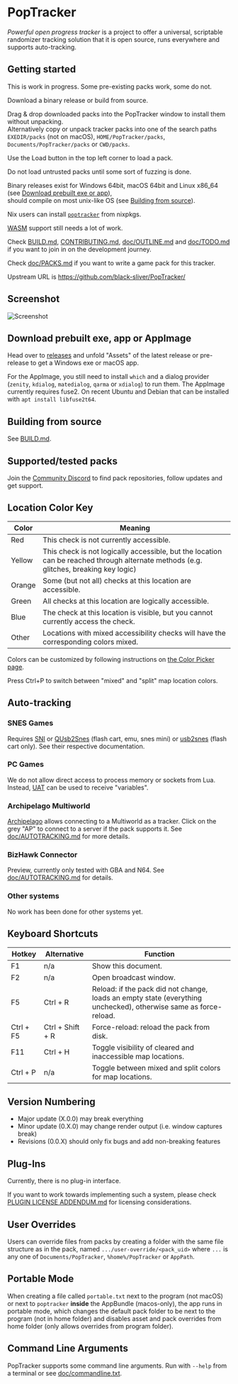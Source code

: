 # PopTracker

*Powerful open progress tracker* is a project to offer a universal, scriptable
randomizer tracking solution that it is open source, runs everywhere and
supports auto-tracking.

## Getting started

This is work in progress. Some pre-existing packs work, some do not.

Download a binary release or build from source.

Drag & drop downloaded packs into the PopTracker window to install them without unpacking.\
Alternatively copy or unpack tracker packs into one of the search paths
`EXEDIR/packs` (not on macOS), `HOME/PopTracker/packs`,
`Documents/PopTracker/packs` or `CWD/packs`.

Use the Load button in the top left corner to load a pack.

Do not load untrusted packs until some sort of fuzzing is done.

Binary releases exist for Windows 64bit, macOS 64bit and Linux x86_64
(see [Download prebuilt exe or app](#download-prebuilt-exe-app-or-appimage)),\
should compile on most unix-like OS (see [Building from source](#building-from-source)).

Nix users can install [`poptracker`](https://search.nixos.org/packages?show=poptracker&type=packages&query=poptracker) from nixpkgs.

[WASM](https://wikipedia.org/wiki/WebAssembly) support still needs a lot of work.

Check
[BUILD.md](BUILD.md),
[CONTRIBUTING.md](CONTRIBUTING.md),
[doc/OUTLINE.md](doc/OUTLINE.md) and
[doc/TODO.md](doc/TODO.md)
if you want to join in on the development journey.

Check [doc/PACKS.md](doc/PACKS.md) if you want to write a game pack for this tracker.

Upstream URL is https://github.com/black-sliver/PopTracker/

## Screenshot

![Screenshot](../screenshots/screenshot.png?raw=true "Screenshot")

## Download prebuilt exe, app or AppImage

Head over to [releases](https://github.com/black-sliver/PopTracker/releases)
and unfold "Assets" of the latest release or pre-release to get a Windows exe or macOS app.

For the AppImage, you still need to install `which` and a dialog provider (`zenity`, `kdialog`, `matedialog`, `qarma`
or `xdialog`) to run them.
The AppImage currently requires fuse2. On recent Ubuntu and Debian that can be installed with `apt install libfuse2t64`.

## Building from source

See [BUILD.md](BUILD.md).

## Supported/tested packs

Join the [Community Discord](https://discord.com/invite/gwThqMCPgK) to find pack
repositories, follow updates and get support.

## Location Color Key

| Color  | Meaning                                                                                                                               |
|--------|---------------------------------------------------------------------------------------------------------------------------------------|
| Red    | This check is not currently accessible.                                                                                               |
| Yellow | This check is not logically accessible, but the location can be reached through alternate methods (e.g. glitches, breaking key logic) |
| Orange | Some (but not all) checks at this location are accessible.                                                                            |
| Green  | All checks at this location are logically accessible.                                                                                 |
| Blue   | The check at this location is visible, but you cannot currently access the check.                                                     |
| Other  | Locations with mixed accessibility checks will have the corresponding colors mixed.                                                   |

Colors can be customized by following instructions on
[the Color Picker page](https://poptracker.github.io/color-picker.html).

Press Ctrl+P to switch between "mixed" and "split" map location colors.

## Auto-tracking

### SNES Games
Requires [SNI](https://github.com/alttpo/sni)
or [QUsb2Snes](https://usb2snes.com) (flash cart, emu, snes mini)
or [usb2snes](https://github.com/RedGuyyyy/sd2snes/releases) (flash cart only).
See their respective documentation.

### PC Games
We do not allow direct access to process memory or sockets from Lua. Instead,
[UAT](https://github.com/black-sliver/UAT) can be used to receive "variables".

### Archipelago Multiworld
[Archipelago](https://archipelago.gg) allows connecting to a Multiworld as a
tracker. Click on the grey "AP" to connect to a server if the pack supports it.
See [doc/AUTOTRACKING.md](./doc/AUTOTRACKING.md) for more details.

### BizHawk Connector
Preview, currently only tested with GBA and N64.
See [doc/AUTOTRACKING.md](./doc/AUTOTRACKING.md#supported-interfaces) for details.

### Other systems
No work has been done for other systems yet.

## Keyboard Shortcuts

| Hotkey    | Alternative      | Function                                                                                                         |
|-----------|------------------|------------------------------------------------------------------------------------------------------------------|
| F1        | n/a              | Show this document.                                                                                              |
| F2        | n/a              | Open broadcast window.                                                                                           |
| F5        | Ctrl + R         | Reload: if the pack did not change, loads an empty state (everything unchecked), otherwise same as force-reload. |
| Ctrl + F5 | Ctrl + Shift + R | Force-reload: reload the pack from disk.                                                                         |
| F11       | Ctrl + H         | Toggle visibility of cleared and inaccessible map locations.                                                     |
| Ctrl + P  | n/a              | Toggle between mixed and split colors for map locations.                                                         |

## Version Numbering

* Major update (X.0.0) may break everything
* Minor update (0.X.0) may change render output (i.e. window captures break)
* Revisions (0.0.X) should only fix bugs and add non-breaking features

## Plug-Ins

Currently, there is no plug-in interface.

If you want to work towards implementing such a system, please check
[PLUGIN LICENSE ADDENDUM.md](PLUGIN%20LICENSE%20ADDENDUM.md)
for licensing considerations.

## User Overrides

Users can override files from packs by creating a folder with the same file
structure as in the pack, named `.../user-override/<pack_uid>` where `...` is
any one of `Documents/PopTracker`, `%home%/PopTracker` or `AppPath`.

## Portable Mode

When creating a file called `portable.txt` next to the program (not macOS) or
next to `poptracker` **inside** the AppBundle (macos-only), the app runs in
portable mode, which changes the default pack folder to be next to the program
(not in home folder) and disables asset and pack overrides from home folder
(only allows overrides from program folder).

## Command Line Arguments

PopTracker supports some command line arguments. Run with `--help` from a terminal
or see [doc/commandline.txt](doc/commandline.txt).
